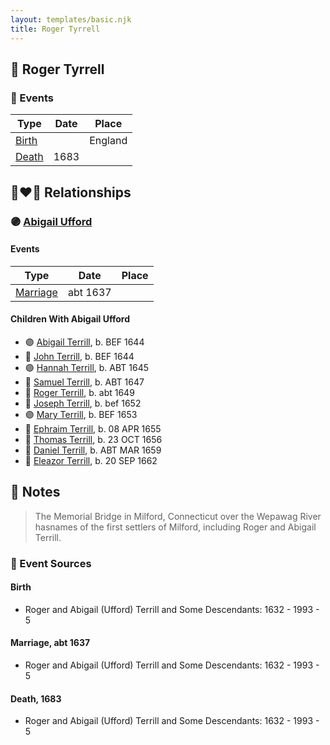 ```yaml
---
layout: templates/basic.njk
title: Roger Tyrrell
---
```

## 🔵 Roger Tyrrell

### 📆 Events

Type | Date | Place
------ | ------ | ------
[Birth](#event-b72267a5-06e8-45a9-91ab-616fe0c2267a) |  | England
[Death](#event-d64be975-ff85-409a-995b-ebd4fc202a08) | 1683 |

## 👩‍❤️‍👨 Relationships

### 🟣 [Abigail Ufford](/people/9/99473444)

#### Events

Type | Date | Place
------ | ------ | ------
[Marriage](#event-556d4754-4403-452b-95f9-059e7d8ebea9) | abt 1637 |
#### Children With Abigail Ufford
* 🟣 [Abigail Terrill](/people/7/79921415), b. BEF 1644
* 🔵 [John Terrill](/people/6/65221157), b. BEF 1644
* 🟣 [Hannah Terrill](/people/2/26085688), b. ABT 1645
* 🔵 [Samuel Terrill](/people/7/71467792), b. ABT 1647
* 🔵 [Roger Terrill](/people/7/7328352), b. abt 1649
* 🔵 [Joseph Terrill](/people/8/82812656), b. bef 1652
* 🟣 [Mary Terrill](/people/8/80725133), b. BEF 1653
* 🔵 [Ephraim Terrill](/people/6/62982137), b. 08 APR 1655
* 🔵 [Thomas Terrill](/people/4/40420484), b. 23 OCT 1656
* 🔵 [Daniel Terrill](/people/6/65082812), b. ABT MAR 1659
* 🔵 [Eleazor Terrill](/people/3/35437954), b. 20 SEP 1662
## 📝 Notes
>   
  > The Memorial Bridge in Milford, Connecticut over the Wepawag River hasnames of the first settlers of Milford, including Roger and Abigail Terrill.
### 📰 Event Sources

#### <a id="event-b72267a5-06e8-45a9-91ab-616fe0c2267a"></a> Birth
* Roger and Abigail (Ufford) Terrill and Some Descendants: 1632 - 1993  - 5

#### <a id="event-556d4754-4403-452b-95f9-059e7d8ebea9"></a> Marriage, abt 1637
* Roger and Abigail (Ufford) Terrill and Some Descendants: 1632 - 1993  - 5
#### <a id="event-d64be975-ff85-409a-995b-ebd4fc202a08"></a> Death, 1683
* Roger and Abigail (Ufford) Terrill and Some Descendants: 1632 - 1993  - 5
